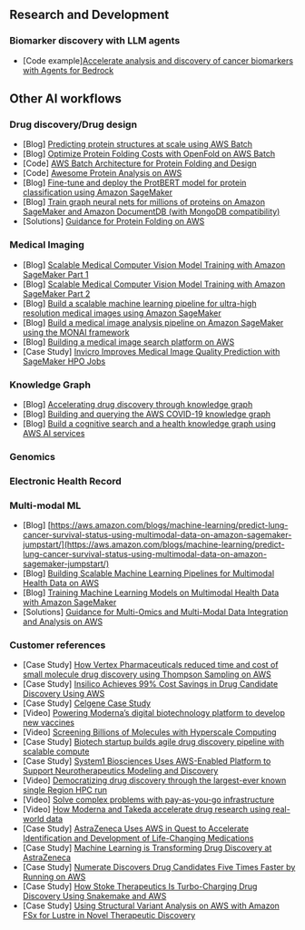## Research and Development

### Biomarker discovery with LLM agents
- [Code example][Accelerate analysis and discovery of cancer biomarkers with Agents for Bedrock](https://github.com/aws-samples/amazon-bedrock-agents-cancer-biomarker-discovery/tree/main)

## Other AI workflows 

### Drug discovery/Drug design
- [Blog] [Predicting protein structures at scale using AWS Batch](https://aws.amazon.com/blogs/industries/predicting-protein-structures-at-scale-using-aws-batch/)
- [Blog] [Optimize Protein Folding Costs with OpenFold on AWS Batch](https://aws.amazon.com/blogs/hpc/optimize-protein-folding-costs-with-openfold-on-aws-batch/)
- [Code] [AWS Batch Architecture for Protein Folding and Design](https://github.com/aws-solutions-library-samples/aws-batch-arch-for-protein-folding)
- [Code] [Awesome Protein Analysis on AWS](https://github.com/aws-samples/awesome-protein-analysis-on-aws)
- [Blog] [Fine-tune and deploy the ProtBERT model for protein classification using Amazon SageMaker](https://aws.amazon.com/blogs/machine-learning/fine-tune-and-deploy-the-protbert-model-for-protein-classification-using-amazon-sagemaker/)
- [Blog] [Train graph neural nets for millions of proteins on Amazon SageMaker and Amazon DocumentDB (with MongoDB compatibility)](https://aws.amazon.com/blogs/machine-learning/train-graph-neural-nets-for-millions-of-proteins-on-amazon-sagemaker-and-amazon-documentdb-with-mongodb-compatibility/)
- [Solutions] [Guidance for Protein Folding on AWS](https://aws.amazon.com/solutions/guidance/protein-folding-on-aws/)

### Medical Imaging
- [Blog] [Scalable Medical Computer Vision Model Training with Amazon SageMaker Part 1](https://aws.amazon.com/blogs/industries/scalable-medical-computer-vision-model-training-with-amazon-sagemaker-part-1/)
- [Blog] [Scalable Medical Computer Vision Model Training with Amazon SageMaker Part 2](https://aws.amazon.com/blogs/industries/scalable-medical-computer-vision-model-training-with-amazon-sagemaker-part-2/)
- [Blog] [Build a scalable machine learning pipeline for ultra-high resolution medical images using Amazon SageMaker](https://aws.amazon.com/blogs/machine-learning/building-a-scalable-machine-learning-pipeline-for-ultra-high-resolution-medical-images-using-amazon-sagemaker/)
- [Blog] [Build a medical image analysis pipeline on Amazon SageMaker using the MONAI framework](https://aws.amazon.com/blogs/industries/build-a-medical-image-analysis-pipeline-on-amazon-sagemaker-using-the-monai-framework/)
- [Blog] [Building a medical image search platform on AWS](https://aws.amazon.com/blogs/machine-learning/building-a-medical-image-search-platform-on-aws/)
- [Case Study] [Invicro Improves Medical Image Quality Prediction with SageMaker HPO Jobs](https://aws.amazon.com/blogs/industries/invicro-improves-medical-image-quality-prediction-with-sagemaker-hpo-jobs/)

### Knowledge Graph
- [Blog] [Accelerating drug discovery through knowledge graph](https://aws.amazon.com/blogs/industries/accelerating-drug-discovery-through-knowledge-graph/)
- [Blog] [Building and querying the AWS COVID-19 knowledge graph](https://aws.amazon.com/blogs/database/building-and-querying-the-aws-covid-19-knowledge-graph/)
- [Blog] [Build a cognitive search and a health knowledge graph using AWS AI services](https://aws.amazon.com/blogs/machine-learning/build-a-cognitive-search-and-a-health-knowledge-graph-using-amazon-healthlake-amazon-kendra-and-amazon-neptune/)

### Genomics

### Electronic Health Record

### Multi-modal ML
- [Blog] [https://aws.amazon.com/blogs/machine-learning/predict-lung-cancer-survival-status-using-multimodal-data-on-amazon-sagemaker-jumpstart/](https://aws.amazon.com/blogs/machine-learning/predict-lung-cancer-survival-status-using-multimodal-data-on-amazon-sagemaker-jumpstart/)
- [Blog] [Building Scalable Machine Learning Pipelines for Multimodal Health Data on AWS](https://aws.amazon.com/blogs/industries/building-scalable-machine-learning-pipelines-for-multimodal-health-data-on-aws/)
- [Blog] [Training Machine Learning Models on Multimodal Health Data with Amazon SageMaker](https://aws.amazon.com/blogs/industries/training-machine-learning-models-on-multimodal-health-data-with-amazon-sagemaker/)
- [Solutions] [Guidance for Multi-Omics and Multi-Modal Data Integration and Analysis on AWS](https://aws.amazon.com/solutions/guidance/multi-omics-and-multi-modal-data-integration-and-analysis/)

### Customer references
- [Case Study] [How Vertex Pharmaceuticals reduced time and cost of small molecule drug discovery using Thompson Sampling on AWS](https://aws.amazon.com/blogs/industries/how-vertex-pharmaceuticals-reduced-time-and-cost-of-small-molecule-drug-discovery-using-thompson-sampling-on-aws/)
- [Case Study] [Insilico Achieves 99% Cost Savings in Drug Candidate Discovery Using AWS](https://aws.amazon.com/solutions/case-studies/insilico-case-study/?did=cr_card&trk=cr_card)
- [Case Study] [Celgene Case Study](https://aws.amazon.com/solutions/case-studies/celgene/)
- [Video] [Powering Moderna’s digital biotechnology platform to develop new vaccines](https://www.youtube.com/watch?v=1Tgyem6JhNQ)
- [Video] [Screening Billions of Molecules with Hyperscale Computing](https://www.youtube.com/watch?v=CV0X6Jc_53c)
- [Case Study] [Biotech startup builds agile drug discovery pipeline with scalable compute](https://aws.amazon.com/blogs/industries/biotech-startup-builds-agile-drug-discovery-pipeline-with-scalable-compute/)
- [Case Study] [System1 Biosciences Uses AWS-Enabled Platform to Support Neurotherapeutics Modeling and Discovery](https://aws.amazon.com/solutions/case-studies/system1-biosciences/)
- [Video] [Democratizing drug discovery through the largest-ever known single Region HPC run](https://www.youtube.com/watch?v=XqtnTSbDLUg)
- [Video] [Solve complex problems with pay-as-you-go infrastructure](https://www.youtube.com/watch?v=ycP6vI2jspo)
- [Video] [How Moderna and Takeda accelerate drug research using real-world data](https://www.youtube.com/watch?v=54J3jpAgrnM)
- [Case Study] [AstraZeneca Uses AWS in Quest to Accelerate Identification and Development of Life-Changing Medications](https://aws.amazon.com/solutions/case-studies/astrazeneca-video-case-study/?did=cr_card&trk=cr_card)
- [Case Study] [Machine Learning is Transforming Drug Discovery at AstraZeneca](https://aws.amazon.com/blogs/industries/in-the-news-machine-learning-is-transforming-drug-discovery-at-astrazeneca/)
- [Case Study] [Numerate Discovers Drug Candidates Five Times Faster by Running on AWS](https://aws.amazon.com/solutions/case-studies/numerate-case-study/)
- [Case Study] [How Stoke Therapeutics Is Turbo-Charging Drug Discovery Using Snakemake and AWS](https://aws.amazon.com/blogs/startups/how-stoke-therapeutics-is-turbo-charging-drug-discovery-using-snakemake-and-aws/)
- [Case Study] [Using Structural Variant Analysis on AWS with Amazon FSx for Lustre in Novel Therapeutic Discovery](https://aws.amazon.com/blogs/industries/using-structural-variant-analysis-on-aws-with-amazon-fsx-for-lustre-in-novel-therapeutic-discovery/)



